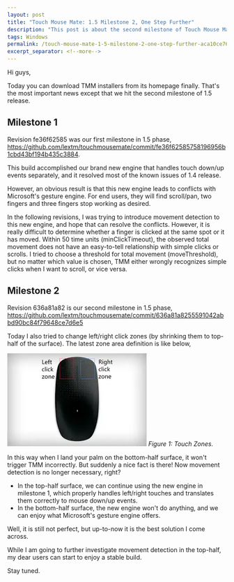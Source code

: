 ```yaml
---
layout: post
title: "Touch Mouse Mate: 1.5 Milestone 2, One Step Further"
description: "This post is about the second milestone of Touch Mouse Mate 1.5."
tags: Windows
permalink: /touch-mouse-mate-1-5-milestone-2-one-step-further-aca10ce76be9
excerpt_separator: <!--more-->
---
```

Hi guys,

Today you can download TMM installers from its homepage finally. That's the most important news except that we hit the second milestone of 1.5 release.
<!--more-->

## Milestone 1

Revision fe36f62585 was our first milestone in 1.5 phase, https://github.com/lextm/touchmousemate/commit/fe36f62585758196956b1cbd43bf194b435c3884.

This build accomplished our brand new engine that handles touch down/up events separately, and it resolved most of the known issues of 1.4 release.

However, an obvious result is that this new engine leads to conflicts with Microsoft's gesture engine. For end users, they will find scroll/pan, two fingers and three fingers stop working as desired.

In the following revisions, I was trying to introduce movement detection to this new engine, and hope that can resolve the conflicts. However, it is really difficult to determine whether a finger is clicked at the same spot or it has moved. Within 50 time units (minClickTimeout), the observed total movement does not have an easy-to-tell relationship with simple clicks or scrolls. I tried to choose a threshold for total movement (moveThreshold), but no matter which value is chosen, TMM either wrongly recognizes simple clicks when I want to scroll, or vice versa.

## Milestone 2

Revision 636a81a82 is our second milestone in 1.5 phase, https://github.com/lextm/touchmousemate/commit/636a81a8255591042abbd90bc84f79648ce7d6e5

Today I also tried to change left/right click zones (by shrinking them to top-half of the surface). The latest zone area definition is like below,

![img-description](/images/touch-mouse-zones.png)
_Figure 1: Touch Zones._

In this way when I land your palm on the bottom-half surface, it won't trigger TMM incorrectly. But suddenly a nice fact is there! Now movement detection is no longer necessary, right?

* In the top-half surface, we can continue using the new engine in milestone 1, which properly handles left/right touches and translates them correctly to mouse down/up events.
* In the bottom-half surface, the new engine won't do anything, and we can enjoy what Microsoft's gesture engine offers.

Well, it is still not perfect, but up-to-now it is the best solution I come across.

While I am going to further investigate movement detection in the top-half, my dear users can start to enjoy a stable build.

Stay tuned.
